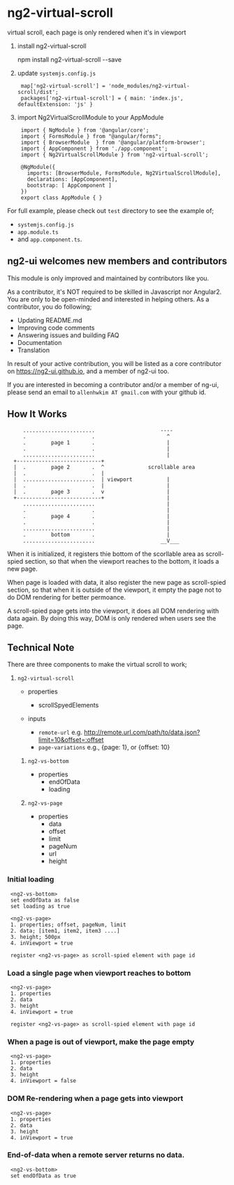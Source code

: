 # ng2-virtual-scroll
virtual scroll, each page is only rendered when it's in viewport

1. install ng2-virtual-scroll

    npm install ng2-virtual-scroll --save

2. update `systemjs.config.js`

        map['ng2-virtual-scroll'] = 'node_modules/ng2-virtual-scroll/dist';
        packages['ng2-virtual-scroll'] = { main: 'index.js', defaultExtension: 'js' }

3. import Ng2VirtualScrollModule to your AppModule

        import { NgModule } from '@angular/core';
        import { FormsModule } from "@angular/forms";
        import { BrowserModule  } from '@angular/platform-browser';
        import { AppComponent } from './app.component';
        import { Ng2VirtualScrollModule } from 'ng2-virtual-scroll';
        
        @NgModule({
          imports: [BrowserModule, FormsModule, Ng2VirtualScrollModule],
          declarations: [AppComponent],
          bootstrap: [ AppComponent ]
        })
        export class AppModule { }

         
For full example, please check out `test` directory to see the example of;

  - `systemjs.config.js`
  - `app.module.ts`
  -  and `app.component.ts`.

## **ng2-ui** welcomes new members and contributors

This module is only improved and maintained by contributors like you.

As a contributor, it's NOT required to be skilled in Javascript nor Angular2. 
You are only to be open-minded and interested in helping others.
As a contributor, you do following;

  * Updating README.md
  * Improving code comments
  * Answering issues and building FAQ
  * Documentation
  * Translation

In result of your active contribution, you will be listed as a core contributor
on https://ng2-ui.github.io, and a member of ng2-ui too.

If you are interested in becoming a contributor and/or a member of ng-ui,
please send an email to `allenhwkim AT gmail.com` with your github id. 


## How It Works

         .......................                     ----                      
         .                     .                       ^   
         .        page 1       .                       |   
         .                     .                       |   
         .......................                       | 
      +---------------------------+                       
      |  .        page 2       .  ^              scrollable area
      |  .                     .  |                     
      |  .......................  | viewport           |
      |  .                     .  |                    | 
      |  .        page 3       .  v                    | 
      +---------------------------+                    | 
         .......................                       | 
         .                     .                       | 
         .        page 4       .                       | 
         .                     .                       | 
         .......................                       | 
         .        bottom       .                       |
         .......................                     __V___
     

 When it is initialized, it registers thie bottom of the scorllable area 
 as scroll-spied section, so that when the viewport reaches to the bottom,
 it loads a new page.
 
 When page is loaded with data, it also register the new page as scroll-spied section,
 so that when it is outside of the viewport, it empty the page not to do DOM 
 rendering for better permoance.
 
 A scroll-spied page gets into the viewport, it does all DOM rendering with data again.
 By doing this way, DOM is only rendered when users see the page.
 
 ## Technical Note
 
 There are three components to make the virtual scroll to work;
 
 1. `ng2-virtual-scroll`
     * properties
       - scrollSpyedElements
        
     * inputs
        - `remote-url`      e.g. http://remote.url.com/path/to/data.json?limit=10&offset=:offset
        - `page-variations` e.g., {page: 1}, or {offset: 10}
        
     1) `ng2-vs-bottom`
     
        * properties
          - endOfData
          - loading
          
     2) `ng2-vs-page`
     
        * properties
           - data
           - offset
           - limit
           - pageNum
           - url
           - height
           
 ### Initial loading
     <ng2-vs-bottom>
     set endOfData as false
     set loading as true

     <ng2-vs-page>
     1. properties; offset, pageNum, limit
     2. data; [item1, item2, item3 ....]
     3. height; 500px
     4. inViewport = true
     
     register <ng2-vs-page> as scroll-spied element with page id
     
### Load a single page when viewport reaches to bottom

     <ng2-vs-page>
     1. properties
     2. data
     3. height
     4. inViewport = true

     register <ng2-vs-page> as scroll-spied element with page id
     
### When a page is out of viewport, make the page empty

     <ng2-vs-page>
     1. properties
     2. data
     3. height
     4. inViewport = false
     
### DOM Re-rendering when a page gets into viewport

     <ng2-vs-page>
     1. properties
     2. data
     3. height
     4. inViewport = true

### End-of-data when a remote server returns no data.

     <ng2-vs-bottom>
     set endOfData as true
     
